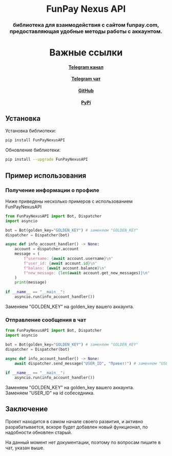 <h1 align="center"> FunPay Nexus API </h1>
<h3 align="center">  библиотека для взаимодействия с сайтом funpay.com, предоставляющая удобные методы работы с аккаунтом. </h3>

<h1 align="center"> Важные ссылки</h1>
<h4 align="center">
    <a href="https://t.me/FunPayNexus">Telegram канал</a><br>
<h4 align="center">
    <a href="https://t.me/FunPayNexus_chat">Telegram чат</a><br>
<h4 align="center">
    <a href="https://github.com/Sema4ka0/FunPayNexusAPI">GitHub</a><br>
<h4 align="center">
    <a href="https://pypi.org/project/FunPayNexusAPI/">PyPi</a><br>

## Установка
Установка библиотеки:
```bash
pip install FunPayNexusAPI
```
Обновление библиотеки:
```bash
pip install --upgrade FunPayNexusAPI
```
## Пример использования

### Получение информации о профиле

Ниже приведены несколько примеров с использованием FunPayNexusAPI

```python
from FunPayNexusAPI import Bot, Dispatcher
import asyncio

bot = Bot(golden_key="GOLDEN_KEY") # заменяем "GOLDEN_KEY"
dispatcher = Dispatcher(bot)

async def info_account_handler() -> None:
    account = dispatcher.account
    message = (
        f"username: {await account.username}\n"
        f"user_id: {await account.id}\n"
        f"balans: {await account.balance}\n"
        f"new_message: {len(await account.get_new_messages)}\n"
    )
    print(message)
    
if __name__ == "__main__":
    asyncio.run(info_account_handler())
```
Заменяем "GOLDEN_KEY" на golden_key вашего аккаунта.
### Отправление сообщения в чат

```python
from FunPayNexusAPI import Bot, Dispatcher
import asyncio

bot = Bot(golden_key="GOLDEN_KEY") # заменяем "GOLDEN_KEY"
dispatcher = Dispatcher(bot)

async def info_account_handler() -> None:
    await dispatcher.send_message("USER_ID", "Привет!") # заменяем "USER_ID"
    
if __name__ == "__main__":
    asyncio.run(info_account_handler())
```
Заменяем "GOLDEN_KEY" на golden_key вашего аккаунта.  
Заменяем "USER_ID" на id собеседника.

## Заключение
Проект находится в самом начале своего развития, и активно разрабатывается, вскоре будет добавлен новый функционал, по надобности обновлен старый.

На данный момент нет документации, поэтому по вопросам пишите в чат, указан выше.